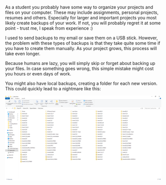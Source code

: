 
As a student you probably have some way to organize your projects and files on your computer.
These may include assignments, personal projects, resumes and others.
Especially for larger and important projects you most likely create backups of your work.
If not, you will probably regret it at some point - trust me, I speak from experience :)

I used to send backups to my email or save them on a USB stick. 
However, the problem with these types of backups is that they take quite some time if
you have to create them manually. As your project grows, this process will take even longer.

Because humans are lazy, you will simply skip or forget about backing up your files. 
In case something goes wrong, this simple mistake might cost you hours or even days of work.

You might also have local backups, creating a folder for each new version.
This could quickly lead to a nightmare like this:

![Image](/assets/img/test.PNG)



